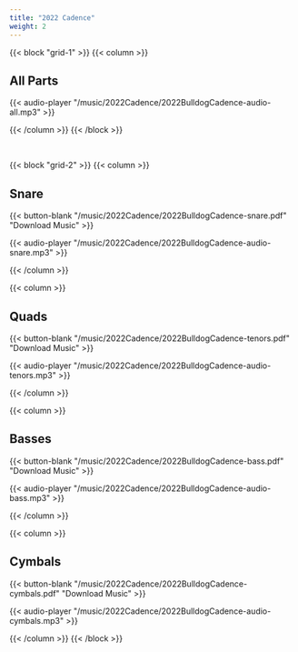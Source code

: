 ```yaml
---
title: "2022 Cadence"
weight: 2
---
```


{{< block "grid-1" >}}
{{< column >}}
## All Parts

{{< audio-player "/music/2022Cadence/2022BulldogCadence-audio-all.mp3" >}}

{{< /column >}}
{{< /block >}}

&nbsp;


{{< block "grid-2" >}}
{{< column >}}
## Snare

{{< button-blank "/music/2022Cadence/2022BulldogCadence-snare.pdf" "Download Music" >}}

{{< audio-player "/music/2022Cadence/2022BulldogCadence-audio-snare.mp3" >}}

{{< /column >}}



{{< column >}}
## Quads

{{< button-blank "/music/2022Cadence/2022BulldogCadence-tenors.pdf" "Download Music" >}}

{{< audio-player "/music/2022Cadence/2022BulldogCadence-audio-tenors.mp3" >}}

{{< /column >}}


{{< column >}}
## Basses

{{< button-blank "/music/2022Cadence/2022BulldogCadence-bass.pdf" "Download Music" >}}

{{< audio-player "/music/2022Cadence/2022BulldogCadence-audio-bass.mp3" >}}

{{< /column >}}


{{< column >}}
## Cymbals

{{< button-blank "/music/2022Cadence/2022BulldogCadence-cymbals.pdf" "Download Music" >}}

{{< audio-player "/music/2022Cadence/2022BulldogCadence-audio-cymbals.mp3" >}}

{{< /column >}}
{{< /block >}}